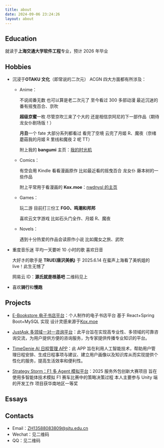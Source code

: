 ```yaml
---
title: about
date: 2024-09-06 23:24:26
layout: about
---
```


## Education

就读于**上海交通大学软件工程**专业，预计 2026 年毕业

## Hobbies

- 沉浸于**OTAKU 文化**（即常说的二次元） ACGN 四大方面都有所涉及：

  - Anime：

    不说阅番无数 也可以算是老二次元了 至今看过 300 多部动漫 最近沉迷的番有摇曳百合、京吹

    **超级京蜜**一枚 尽管京吹三来了个大的 还是相信京阿尼的下一部作品（期待龙女仆剧场版！）

    **月丑**一个 fate 大部分系列都看过 看完了空境 云完了月姬 R、魔夜（奈绪蘑菇我的月姬 R 里线和魔夜 2 呢 TT）

    附上我的 **bangumi** 主页：[我的时光机](https://bgm.tv/user/864117)

  - Comics：

    有空会用 Kindle 看看漫画原作 比如最近看的摇曳百合 龙女仆 藤本树的一些作品

    附上平常用于看漫画的 **Kox.moe**：[nwdnysl 的主页](https://kxo.moe/u/10036560/)

  - Games：

    玩二游 目前打三份工 **FGO、鸣潮和邦邦**

    喜欢云文字游戏 比如石头门全作、月姬 R、魔夜

  - Novels：

    遇到十分热爱的作品会读原作小说 比如魔女之旅、武吹

- 重度音乐迷 平均一天要听 10 小时的歌 喜欢日音

  大好き的歌手是 **TRUE(唐沢美帆)** 于 2025.6.14 在蜚声上海看了美帆姐的 live！此生无憾了

  网易云 ID：**源氏就是根基吧** 二维码见上

- 喜欢**骑行**和**慢跑**

## Projects

- [E-Bookstore 电子书店平台](https://github.com/nwdnys1/E-Bookstore)：个人制作的电子书店平台 基于 React+Spring Boot+MySQL 实现 设计灵感来源于[Kox.moe](https://mox.moe)

- [JustAsk 多领域一对一咨询平台](https://github.com/Horizon12275/JustAsk)：此平台旨在实现高专业性、多领域的可靠咨询交流，为用户提供方便的咨询服务，为专家提供传播专业知识的平台。

- [TimeGenie AI 日程管理 APP](https://github.com/Horizon12275/TimeGenie)：此 APP 旨在利用人工智能技术，帮助用户管理日程安排、生成日程事项与建议、建立用户画像以及知识库从而实现提供个性化的服务，提高生活效率和便利性。

- [Strategy Storm：F1 多 Agent 模拟平台](https://github.com/nwdnys1/Formula_One_Multi_Agent)：2025 服务外包创新大赛项目 旨在使用多智能体技术模拟 F1 赛车比赛中的策略决策过程 本人主要参与 Unity 端的开发工作 项目获华南地区一等奖

## Essays

## Contacts

- Email：ZH13588083809@sjtu.edu.cn
- Wechat：见二维码
- QQ：见二维码
